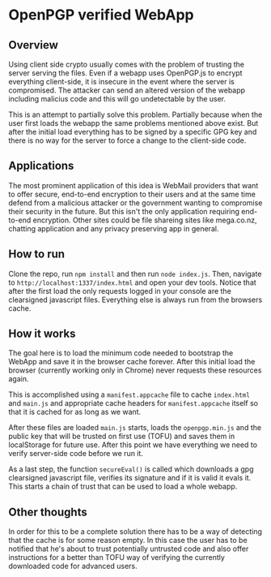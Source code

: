 OpenPGP verified WebApp
========================

## Overview
Using client side crypto usually comes with the problem of trusting the server serving the files. Even if a webapp uses OpenPGP.js to encrypt everything client-side, it is insecure in the event where the server is compromised. The attacker can send an altered version of the webapp including malicius code and this will go undetectable by the user.

This is an attempt to partially solve this problem. Partially because when the user first loads the webapp the same problems mentioned above exist. But after the initial load everything has to be signed by a specific GPG key and there is no way for the server to force a change to the client-side code.

## Applications
The most prominent application of this idea is WebMail providers that want to offer secure, end-to-end encryption to their users and at the same time defend from a malicious attacker or the government wanting to compromise their security in the future. But this isn't the only application requiring end-to-end encryption. Other sites could be file shareing sites like mega.co.nz, chatting application and any privacy preserving app in general.

## How to run
Clone the repo, run `npm install` and then run `node index.js`. Then, navigate to `http://localhost:1337/index.html` and open your dev tools. Notice that after the first load the only requests logged in your console are the clearsigned javascript files. Everything else is always run from the browsers cache.

## How it works
The goal here is to load the minimum code needed to bootstrap the WebApp and save it in the browser cache forever. After this initial load the browser (currently working only in Chrome) never requests these resources again.

This is accomplished using a `manifest.appcache` file to cache `index.html` and `main.js` and appropriate cache headers for `manifest.appcache` itself so that it is cached for as long as we want.

After these files are loaded `main.js` starts, loads the `openpgp.min.js` and the public key that will be trusted on first use (TOFU) and saves them in localStorage for future use. After this point we have everything we need to verify server-side code before we run it.

As a last step, the function `secureEval()` is called which downloads a gpg clearsigned javascript file, verifies its signature and if it is valid it evals it. This starts a chain of trust that can be used to load a whole webapp.

## Other thoughts
In order for this to be a complete solution there has to be a way of detecting that the cache is for some reason empty. In this case the user has to be notified that he's about to trust potentially untrusted code and also offer instructions for a better than TOFU way of verifying the currently downloaded code for advanced users.
